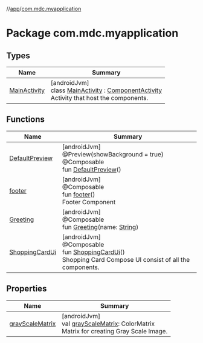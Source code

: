 //[app](../../index.md)/[com.mdc.myapplication](index.md)

# Package com.mdc.myapplication

## Types

| Name | Summary |
|---|---|
| [MainActivity](-main-activity/index.md) | [androidJvm]<br>class [MainActivity](-main-activity/index.md) : [ComponentActivity](https://developer.android.com/reference/kotlin/androidx/activity/ComponentActivity.html)<br>Activity that host the components. |

## Functions

| Name | Summary |
|---|---|
| [DefaultPreview](-default-preview.md) | [androidJvm]<br>@Preview(showBackground = true)<br>@Composable<br>fun [DefaultPreview](-default-preview.md)() |
| [footer](footer.md) | [androidJvm]<br>@Composable<br>fun [footer](footer.md)()<br>Footer Component |
| [Greeting](-greeting.md) | [androidJvm]<br>@Composable<br>fun [Greeting](-greeting.md)(name: [String](https://kotlinlang.org/api/latest/jvm/stdlib/kotlin/-string/index.html)) |
| [ShoppingCardUi](-shopping-card-ui.md) | [androidJvm]<br>@Composable<br>fun [ShoppingCardUi](-shopping-card-ui.md)()<br>Shopping Card Compose UI consist of all the components. |

## Properties

| Name | Summary |
|---|---|
| [grayScaleMatrix](gray-scale-matrix.md) | [androidJvm]<br>val [grayScaleMatrix](gray-scale-matrix.md): ColorMatrix<br>Matrix for creating Gray Scale Image. |
